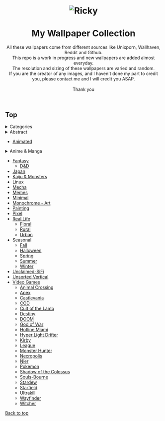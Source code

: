 <h1 align="center">
	<br>
	<img src="https://cdn.discordapp.com/attachments/448331152357326850/1000798214431199352/ea6baf04cb18788b9d6c5706a3aefc3e.jpg?ex=65919378&is=657f1e78&hm=5bb278937036540ce2376e1160368c2fd0acc684249f12b33e7273e25a5aeb25&" alt="Ricky">
	<br>
</h1>

<h1 align="center">
My Wallpaper Collection

</h3>

<p align="center">
All these wallpapers come from different sources like Unixporn, Wallhaven, Reddit and Github.<br>
This repo is a work in progress and new wallpapers are added almost everyday.<br>
The resolution and sizing of these wallpapers are varied and random.<br>
If you are the creator of any images, and I haven't done my part to credit you, please contact me and I will credit you ASAP.<br>
<br>
Thank you<br>
</p><br>

</h1>

## Top

<details>

<summary>Categories</summary>

</details>

<details>

<summary>Abstract</summary>

- [Abstract](https://github.com/RickyFoots/Wallpapers/blob/main/Pages/Abstract.md)
  - [Waves](https://github.com/RickyFoots/Wallpapers/blob/main/Pages/Waves.md)

</details>

- [Animated](https://github.com/RickyFoots/Wallpapers/blob/main/Pages/Animated.md)

<details>

<summary>Anime & Manga</summary>

- [Anime & Manga](https://github.com/RickyFoots/Wallpapers/blob/main/Pages/Anime-&-Manga.md)
  - [Akira](https://github.com/RickyFoots/Wallpapers/blob/main/Pages/Akira.md)
  - [Attack on Titan](https://github.com/RickyFoots/Wallpapers/blob/main/Pages/Attack-on-Titan.md)
  - [Berserk](https://github.com/RickyFoots/Wallpapers/blob/main/Pages/Berserk.md)
  - [Black Clover](https://github.com/RickyFoots/Wallpapers/blob/main/Pages/Black-Clover.md)
  - [Bleach](https://github.com/RickyFoots/Wallpapers/blob/main/Pages/Bleach.md)
  - [Chainsaw Man](https://github.com/RickyFoots/Wallpapers/blob/main/Pages/Chainsaw-Man.md)
  - [Cowboy BeBop](https://github.com/RickyFoots/Wallpapers/blob/main/Pages/Cowboy-BeBop.md)
  - [Demon Slayer](https://github.com/RickyFoots/Wallpapers/blob/main/Pages/Demon-Slayer.md)
  - [Dorohedoro](https://github.com/RickyFoots/Wallpapers/blob/main/Pages/Dorohedoro.md)
  - [Dragon Ball](https://github.com/RickyFoots/Wallpapers/blob/main/Pages/Dorohedoro.md)
  - [DRR](https://github.com/RickyFoots/Wallpapers/blob/main/Pages/DRR.md)
  - [Edge Runners](https://github.com/RickyFoots/Wallpapers/blob/main/Pages/Edge-Runners.md)
  - [Eva](https://github.com/RickyFoots/Wallpapers/blob/main/Pages/Eva.md)
  - [FMAB](https://github.com/RickyFoots/Wallpapers/blob/main/Pages/FMAB.md)
  - [Frieren](https://github.com/RickyFoots/Wallpapers/blob/main/Pages/Frieren.md)
  - [Ghibli](https://github.com/RickyFoots/Wallpapers/blob/main/Pages/Ghibli.md)
  - [Hells Paradise](https://github.com/RickyFoots/Wallpapers/blob/main/Pages/Hells-Paradise.md)
  - [HxH](https://github.com/RickyFoots/Wallpapers/blob/main/Pages/HxH.md)
  - [JJK](https://github.com/RickyFoots/Wallpapers/blob/main/Pages/JJK.md)
  - [Komi Can't](https://github.com/RickyFoots/Wallpapers/blob/main/Pages/Komi-Can't.md)
  - [Mob](https://github.com/RickyFoots/Wallpapers/blob/main/Pages/Mob.md)
  - [My Hero](https://github.com/RickyFoots/Wallpapers/blob/main/Pages/My-Hero.md)
  - [Naruto](https://github.com/RickyFoots/Wallpapers/blob/main/Pages/Naruto.md)
  - [One Punch](https://github.com/RickyFoots/Wallpapers/blob/main/Pages/One-Punch.md)
  - [Tokyo Ghoul](https://github.com/RickyFoots/Wallpapers/blob/main/Pages/Tokyo-Ghoul.md)
  - [Trigun](https://github.com/RickyFoots/Wallpapers/blob/main/Pages/Trigun.md)
  - [Unsorted Manga or Comics](https://github.com/RickyFoots/Wallpapers/blob/main/Pages/Unsorted-Manga-or-Comics.md)

</details>

- [Fantasy](https://github.com/RickyFoots/Wallpapers/blob/main/Pages/Fantasy.md)
  - [D&D](https://github.com/RickyFoots/Wallpapers/blob/main/Pages/D&D.md)
- [Japan](https://github.com/RickyFoots/Wallpapers/blob/main/Pages/Japan.md)
- [Kaiju & Monsters](https://github.com/RickyFoots/Wallpapers/blob/main/Pages/Kaiju-&-Monsters.md)
- [Linux](https://github.com/RickyFoots/Wallpapers/blob/main/Pages/Linux.md)
- [Mecha](https://github.com/RickyFoots/Wallpapers/blob/main/Pages/Mecha.md)
- [Memes](https://github.com/RickyFoots/Wallpapers/blob/main/Pages/Memes.md)
- [Minimal](https://github.com/RickyFoots/Wallpapers/blob/main/Pages/Minimal.md)
- [Monochrome - Art](https://github.com/RickyFoots/Wallpapers/blob/main/Pages/Monochrome-Art.md)
- [Painting](https://github.com/RickyFoots/Wallpapers/blob/main/Pages/Painting.md)
- [Pixel](https://github.com/RickyFoots/Wallpapers/blob/main/Pages/Pixel.md)
- [Real Life](https://github.com/RickyFoots/Wallpapers/blob/main/Pages/Real-Life.md)
  - [Floral](https://github.com/RickyFoots/Wallpapers/blob/main/Pages/Floral.md)
  - [Rural](https://github.com/RickyFoots/Wallpapers/blob/main/Pages/Rural.md)
  - [Urban](https://github.com/RickyFoots/Wallpapers/blob/main/Pages/Urban.md)
- [Seasonal](https://github.com/RickyFoots/Wallpapers/blob/main/Pages/Seasonal.md)
  - [Fall](https://github.com/RickyFoots/Wallpapers/blob/main/Pages/Fall.md)
  - [Halloween](https://github.com/RickyFoots/Wallpapers/blob/main/Pages/Halloween.md)
  - [Spring](https://github.com/RickyFoots/Wallpapers/blob/main/Pages/Spring.md)
  - [Summer](https://github.com/RickyFoots/Wallpapers/blob/main/Pages/Summer.md)
  - [Winter](https://github.com/RickyFoots/Wallpapers/blob/main/Pages/Winter.md)
- [Unclaimed-SiFi](https://github.com/RickyFoots/Wallpapers/blob/main/Pages/Unclaimed-SiFi.md)
- [Unsorted Vertical](https://github.com/RickyFoots/Wallpapers/blob/main/Pages/Unsorted-Vertical.md)
- [Video Games](https://github.com/RickyFoots/Wallpapers/blob/main/Pages/Video-Games.md)
  - [Animal Crossing](https://github.com/RickyFoots/Wallpapers/blob/main/Pages/Animal-Crossing.md)
  - [Apex](https://github.com/RickyFoots/Wallpapers/blob/main/Pages/Apex.md)
  - [Castlevania](https://github.com/RickyFoots/Wallpapers/blob/main/Pages/Castlevania.md)
  - [COD](https://github.com/RickyFoots/Wallpapers/blob/main/Pages/COD.md)
  - [Cult of the Lamb](https://github.com/RickyFoots/Wallpapers/blob/main/Pages/Cult-of-the-Lamb.md)
  - [Destiny](https://github.com/RickyFoots/Wallpapers/blob/main/Pages/Destiny.md)
  - [DOOM](https://github.com/RickyFoots/Wallpapers/blob/main/Pages/DOOM.md)
  - [God of War](https://github.com/RickyFoots/Wallpapers/blob/main/Pages/God-of-War.md)
  - [Hotline Miami](https://github.com/RickyFoots/Wallpapers/blob/main/Pages/Hotline-Miami.md)
  - [Hyper Light Drifter](https://github.com/RickyFoots/Wallpapers/blob/main/Pages/Hyper-Light-Drifter.md)
  - [Kirby](https://github.com/RickyFoots/Wallpapers/blob/main/Pages/Kirby.md)
  - [League](https://github.com/RickyFoots/Wallpapers/blob/main/Pages/League.md)
  - [Monster Hunter](https://github.com/RickyFoots/Wallpapers/blob/main/Pages/Monster-Hunter.md)
  - [Necropolis](https://github.com/RickyFoots/Wallpapers/blob/main/Pages/Necropolis.md)
  - [Nier](https://github.com/RickyFoots/Wallpapers/blob/main/Pages/Nier.md)
  - [Pokemon](https://github.com/RickyFoots/Wallpapers/blob/main/Pages/Pokemon.md)
  - [Shadow of the Colossus](https://github.com/RickyFoots/Wallpapers/blob/main/Pages/Shadow-of-the-Colossus.md)
  - [Souls-Bourne](https://github.com/RickyFoots/Wallpapers/blob/main/Pages/Souls-Bourne.md)
  - [Stardew](https://github.com/RickyFoots/Wallpapers/blob/main/Pages/Stardew.md)
  - [Starfield](https://github.com/RickyFoots/Wallpapers/blob/main/Pages/Starfield.md)
  - [Ultrakill](https://github.com/RickyFoots/Wallpapers/blob/main/Pages/Ultrakill.md)
  - [Wayfinder](https://github.com/RickyFoots/Wallpapers/blob/main/Pages/Wayfinder.md)
  - [Witcher](https://github.com/RickyFoots/Wallpapers/blob/main/Pages/Witcher.md)

</h1>

[Back to top](#Top)

</details>


